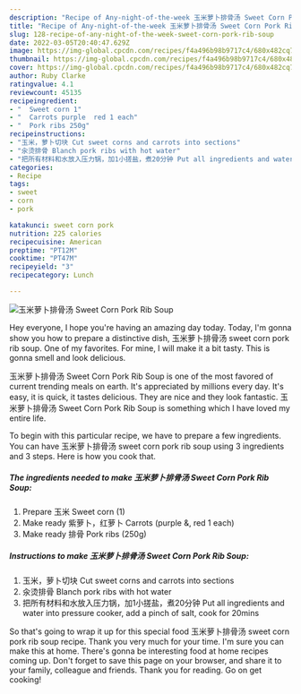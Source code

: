 ```yaml
---
description: "Recipe of Any-night-of-the-week 玉米萝卜排骨汤 Sweet Corn Pork Rib Soup"
title: "Recipe of Any-night-of-the-week 玉米萝卜排骨汤 Sweet Corn Pork Rib Soup"
slug: 128-recipe-of-any-night-of-the-week-sweet-corn-pork-rib-soup
date: 2022-03-05T20:40:47.629Z
image: https://img-global.cpcdn.com/recipes/f4a496b98b9717c4/680x482cq70/玉米萝卜排骨汤-sweet-corn-pork-rib-soup-recipe-main-photo.jpg
thumbnail: https://img-global.cpcdn.com/recipes/f4a496b98b9717c4/680x482cq70/玉米萝卜排骨汤-sweet-corn-pork-rib-soup-recipe-main-photo.jpg
cover: https://img-global.cpcdn.com/recipes/f4a496b98b9717c4/680x482cq70/玉米萝卜排骨汤-sweet-corn-pork-rib-soup-recipe-main-photo.jpg
author: Ruby Clarke
ratingvalue: 4.1
reviewcount: 45135
recipeingredient:
- "  Sweet corn 1"
- "  Carrots purple  red 1 each"
- "  Pork ribs 250g"
recipeinstructions:
- "玉米，萝卜切块 Cut sweet corns and carrots into sections"
- "汆烫排骨 Blanch pork ribs with hot water"
- "把所有材料和水放入压力锅，加1小搓盐，煮20分钟 Put all ingredients and water into pressure cooker, add a pinch of salt, cook for 20mins"
categories:
- Recipe
tags:
- sweet
- corn
- pork

katakunci: sweet corn pork 
nutrition: 225 calories
recipecuisine: American
preptime: "PT12M"
cooktime: "PT47M"
recipeyield: "3"
recipecategory: Lunch

---
```



![玉米萝卜排骨汤 Sweet Corn Pork Rib Soup](https://img-global.cpcdn.com/recipes/f4a496b98b9717c4/680x482cq70/玉米萝卜排骨汤-sweet-corn-pork-rib-soup-recipe-main-photo.jpg)

Hey everyone, I hope you're having an amazing day today. Today, I'm gonna show you how to prepare a distinctive dish, 玉米萝卜排骨汤 sweet corn pork rib soup. One of my favorites. For mine, I will make it a bit tasty. This is gonna smell and look delicious.

玉米萝卜排骨汤 Sweet Corn Pork Rib Soup is one of the most favored of current trending meals on earth. It's appreciated by millions every day. It's easy, it is quick, it tastes delicious. They are nice and they look fantastic. 玉米萝卜排骨汤 Sweet Corn Pork Rib Soup is something which I have loved my entire life.




To begin with this particular recipe, we have to prepare a few ingredients. You can have 玉米萝卜排骨汤 sweet corn pork rib soup using 3 ingredients and 3 steps. Here is how you cook that.

<!--inarticleads1-->

##### The ingredients needed to make 玉米萝卜排骨汤 Sweet Corn Pork Rib Soup:

1. Prepare  玉米 Sweet corn (1)
1. Make ready  紫萝卜，红萝卜 Carrots (purple &amp;, red 1 each)
1. Make ready  排骨 Pork ribs (250g)




<!--inarticleads2-->

##### Instructions to make 玉米萝卜排骨汤 Sweet Corn Pork Rib Soup:

1. 玉米，萝卜切块 Cut sweet corns and carrots into sections
1. 汆烫排骨 Blanch pork ribs with hot water
1. 把所有材料和水放入压力锅，加1小搓盐，煮20分钟 Put all ingredients and water into pressure cooker, add a pinch of salt, cook for 20mins




So that's going to wrap it up for this special food 玉米萝卜排骨汤 sweet corn pork rib soup recipe. Thank you very much for your time. I'm sure you can make this at home. There's gonna be interesting food at home recipes coming up. Don't forget to save this page on your browser, and share it to your family, colleague and friends. Thank you for reading. Go on get cooking!
